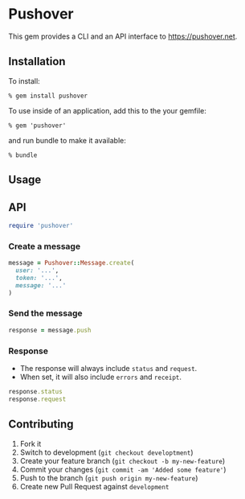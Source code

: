 # Pushover

This gem provides a CLI and an API interface to https://pushover.net.

## Installation

To install:

    % gem install pushover

To use inside of an application, add this to the your gemfile:

    % gem 'pushover'

and run bundle to make it available:

    % bundle

## Usage

## API

```ruby
require 'pushover'
```

### Create a message

```ruby
message = Pushover::Message.create(
  user: '...',
  token: '...',
  message: '...'
)
```

### Send the message

```ruby
response = message.push
```

### Response

- The response will always include `status` and `request`.
- When set, it will also include `errors` and `receipt`.

```ruby
response.status
response.request
```


## Contributing

1. Fork it
2. Switch to development (`git checkout developtment`)
3. Create your feature branch (`git checkout -b my-new-feature`)
4. Commit your changes (`git commit -am 'Added some feature'`)
5. Push to the branch (`git push origin my-new-feature`)
6. Create new Pull Request against `development`
